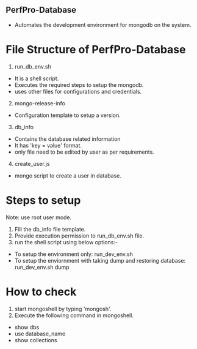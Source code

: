 ## PerfPro-Database

- Automates the development environment for mongodb on the system.

# File Structure of PerfPro-Database

1) run_db_env.sh 
 - It is a shell script.
 - Executes the required steps to setup the mongodb.
 - uses other files for configurations and credentials.

2) mongo-release-info
 - Configuration template to setup a version.

3) db_info
 - Contains the database related information
 - It has 'key = value' format.
 - only file need to be edited by user as per requirements.

4) create_user.js
 - mongo script to create a user in database.


# Steps to setup

Note: use root user mode.

1) Fill the db_info file template.
2) Provide execution permission to run_db_env.sh file.
3) run the shell script using below options:-
 - To setup the environment only: run_dev_env.sh
 - To setup the enviornment with taking dump and restoring database: run_dev_env.sh dump


# How to check
1) start mongoshell by typing 'mongosh'.
2) Execute the following command in mongoshell.
 - show dbs
 - use database_name
 - show collections
